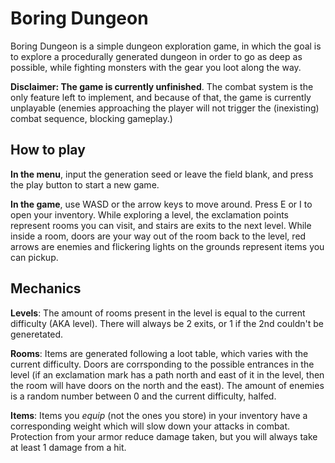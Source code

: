 # Boring Dungeon
Boring Dungeon is a simple dungeon exploration game, in which the goal is to
explore a procedurally generated dungeon in order to go as deep as possible, while
fighting monsters with the gear you loot along the way.

**Disclaimer: The game is currently unfinished**. The combat system is the only
feature left to implement, and because of that, the game is currently unplayable
(enemies approaching the player will not trigger the (inexisting) combat sequence,
blocking gameplay.)

## How to play
**In the menu**, input the generation seed or leave the field blank, and press the
play button to start a new game.

**In the game**, use WASD or the arrow keys to move around. Press E or I to open
your inventory. While exploring a level, the exclamation points represent rooms you
can visit, and stairs are exits to the next level. While inside a room, doors are
your way out of the room back to the level, red arrows are enemies and flickering
lights on the grounds represent items you can pickup.

## Mechanics
**Levels**: The amount of rooms present in the level is equal to the current
difficulty (AKA level). There will always be 2 exits, or 1 if the 2nd couldn't be
generetated.

**Rooms**: Items are generated following a loot table, which varies with the current
difficulty. Doors are corrsponding to the possible entrances in the level (if an
exclamation mark has a path north and east of it in the level, then the room will
have doors on the north and the east). The amount of enemies is a random number
between 0 and the current difficulty, halfed.

**Items**: Items you *equip* (not the ones you store) in your inventory have a
corresponding weight which will slow down your attacks in combat. Protection from
your armor reduce damage taken, but you will always take at least 1 damage from a
hit.
